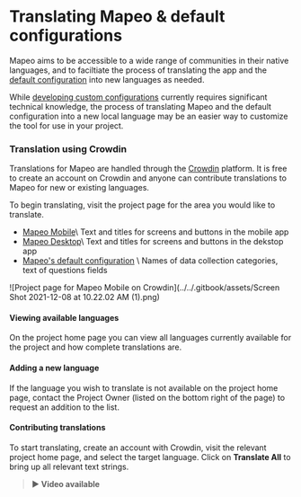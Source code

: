 # Translating Mapeo & default configurations

Mapeo aims to be accessible to a wide range of communities in their native languages, and to faciltiate the process of translating the app and the [default configuration](../will-mapeo-work-out-of-the-box-for-me/default-configuration.md) into new languages as needed.

While [developing custom configurations](custom-configurations.md) currently requires significant technical knowledge, the process of translating Mapeo and the default configuration into a new local language may be an easier way to customize the tool for use in your project.

### Translation using Crowdin

Translations for Mapeo are handled through the [Crowdin](https://crowdin.com) platform. It is free to create an account on Crowdin and anyone can contribute translations to Mapeo for new or existing languages.

To begin translating, visit the project page for the area you would like to translate.

* [Mapeo Mobile](https://crowdin.com/project/mapeo-mobile)\ Text and titles for screens and buttons in the mobile app
* [Mapeo Desktop](https://crowdin.com/project/mapeo-desktop)\ Text and titles for screens and buttons in the dekstop app
* [Mapeo's default configuration](https://crowdin.com/project/mapeo-defaut-config) \ Names of data collection categories, text of questions fields

![Project page for Mapeo Mobile on Crowdin](../../.gitbook/assets/Screen Shot 2021-12-08 at 10.22.02 AM (1).png)

#### Viewing available languages

On the project home page you can view all languages currently available for the project and how complete translations are.

#### Adding a new language

If the language you wish to translate is not available on the project home page, contact the Project Owner (listed on the bottom right of the page) to request an addition to the list.

#### Contributing translations

To start translating, create an account with Crowdin, visit the relevant project home page, and select the target language. Click on **Translate All** to bring up all relevant text strings.

> &#x20;**▶ Video available**&#x20;

